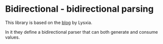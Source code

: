 # Bidirectional - bidirectional parsing

This library is based on the [blog](https://blog.poisson.chat/posts/2017-01-01-monadic-profunctors.html) by Lysxia.

In it they define a bidirectional parser that can both generate and consume
values.
